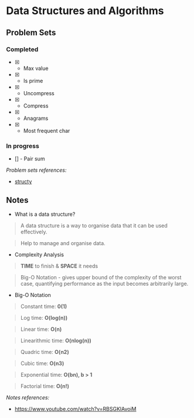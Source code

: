 # Data Structures and Algorithms

## Problem Sets

### Completed
- [x] - Max value
- [x] - Is prime 
- [x] - Uncompress
- [x] - Compress
- [x] - Anagrams
- [x] - Most frequent char

### In progress
- [] - Pair sum

*Problem sets references:*
- [structy](https://structy.net/) 


## Notes
- What is a data structure?
> A data structure is a way to organise data that it can be used effectively.

> Help to manage and organise data.

- Complexity Analysis
> **TIME** to finish & **SPACE** it needs

> Big-O Notation - gives upper bound of the complexity of the worst case, quantifying performance as the input becomes arbitrarily large.

- Big-O Notation

> Constant time: **0(1)**

> Log time: **O(log(n))**

> Linear time: **O(n)**

> Linearithmic time: **O(nlog(n))**

> Quadric time: **O(n2)**

> Cubic time: **O(n3)**

> Exponential time: **O(bn), b > 1**

> Factorial time: **O(n!)**

*Notes references:*
- https://www.youtube.com/watch?v=RBSGKlAvoiM

